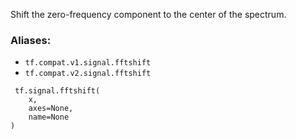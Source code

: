 Shift the zero-frequency component to the center of the spectrum.
### Aliases:
- `tf.compat.v1.signal.fftshift`
- `tf.compat.v2.signal.fftshift`

```
 tf.signal.fftshift(
    x,
    axes=None,
    name=None
)
```
